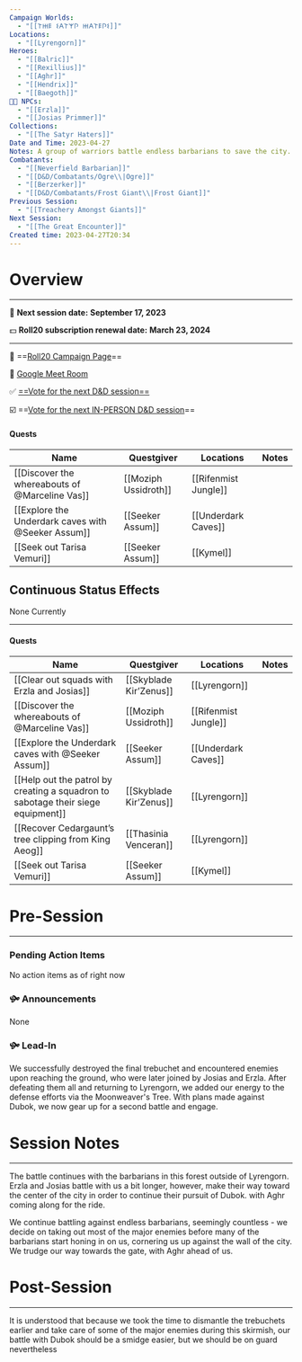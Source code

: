 ```yaml
---
Campaign Worlds:
  - "[[𐌕𐋅𐌄 𐌔𐌀𐌕𐌙𐌐 𐋅𐌀𐌕𐌄𐌐𐌔]]"
Locations:
  - "[[Lyrengorn]]"
Heroes:
  - "[[Balric]]"
  - "[[Rexillius]]"
  - "[[Aghr]]"
  - "[[Hendrix]]"
  - "[[Baegoth]]"
👧🏾 NPCs:
  - "[[Erzla]]"
  - "[[Josias Primmer]]"
Collections:
  - "[[The Satyr Haters]]"
Date and Time: 2023-04-27
Notes: A group of warriors battle endless barbarians to save the city.
Combatants:
  - "[[Neverfield Barbarian]]"
  - "[[D&D/Combatants/Ogre\\|Ogre]]"
  - "[[Berzerker]]"
  - "[[D&D/Combatants/Frost Giant\\|Frost Giant]]"
Previous Session:
  - "[[Treachery Amongst Giants]]"
Next Session:
  - "[[The Great Encounter]]"
Created time: 2023-04-27T20:34
---
```

# Overview

---

📆 **Next session date:** **September 17, 2023**

💵 **Roll20 subscription renewal date:** **March 23, 2024**

---

🎲 ==[Roll20 Campaign Page](https://app.roll20.net/campaigns/details/6043635/quarand-and-d)==

🎥 [Google Meet Room](https://meet.google.com/ksy-zqet-now)

✅ [==Vote for the next D&D session==](https://app.rallly.co/poll/lY0vZdBkxykF)

☑️ ==[Vote for the next IN-PERSON D&D session](https://rallly.co/p/HbVo19SYaz1u)==

#### Quests

|Name|Questgiver|Locations|Notes|
|---|---|---|---|
|[[Discover the whereabouts of @Marceline Vas]]|[[Moziph Ussidroth]]|[[Rifenmist Jungle]]||
|[[Explore the Underdark caves with @Seeker Assum]]|[[Seeker Assum]]|[[Underdark Caves]]||
|[[Seek out Tarisa Vemuri]]|[[Seeker Assum]]|[[Kymel]]||

  
  

## Continuous Status Effects

None Currently

---

#### Quests

|Name|Questgiver|Locations|Notes|
|---|---|---|---|
|[[Clear out squads with Erzla and Josias]]|[[Skyblade Kir’Zenus]]|[[Lyrengorn]]||
|[[Discover the whereabouts of @Marceline Vas]]|[[Moziph Ussidroth]]|[[Rifenmist Jungle]]||
|[[Explore the Underdark caves with @Seeker Assum]]|[[Seeker Assum]]|[[Underdark Caves]]||
|[[Help out the patrol by creating a squadron to sabotage their siege equipment]]|[[Skyblade Kir’Zenus]]|[[Lyrengorn]]||
|[[Recover Cedargaunt’s tree clipping from King Aeog]]|[[Thasinia Venceran]]|[[Lyrengorn]]||
|[[Seek out Tarisa Vemuri]]|[[Seeker Assum]]|[[Kymel]]||

  
  

# Pre-Session

---

### Pending Action Items

No action items as of right now

### **🙟** Announcements

None

### **🙟** Lead-In

We successfully destroyed the final trebuchet and encountered enemies upon reaching the ground, who were later joined by Josias and Erzla. After defeating them all and returning to Lyrengorn, we added our energy to the defense efforts via the Moonweaver's Tree. With plans made against Dubok, we now gear up for a second battle and engage.

# Session Notes

---

The battle continues with the barbarians in this forest outside of Lyrengorn. Erzla and Josias battle with us a bit longer, however, make their way toward the center of the city in order to continue their pursuit of Dubok. with Aghr coming along for the ride.

We continue battling against endless barbarians, seemingly countless - we decide on taking out most of the major enemies before many of the barbarians start honing in on us, cornering us up against the wall of the city. We trudge our way towards the gate, with Aghr ahead of us.

# Post-Session

---

It is understood that because we took the time to dismantle the trebuchets earlier and take care of some of the major enemies during this skirmish, our battle with Dubok should be a smidge easier, but we should be on guard nevertheless
